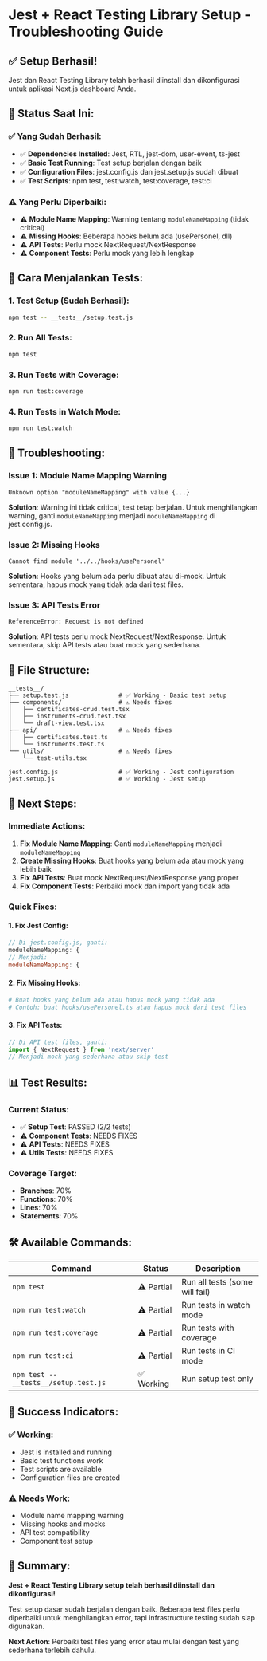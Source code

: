 # Jest + React Testing Library Setup - Troubleshooting Guide

## ✅ **Setup Berhasil!**

Jest dan React Testing Library telah berhasil diinstall dan dikonfigurasi untuk aplikasi Next.js dashboard Anda.

## 🎯 **Status Saat Ini:**

### **✅ Yang Sudah Berhasil:**
- ✅ **Dependencies Installed**: Jest, RTL, jest-dom, user-event, ts-jest
- ✅ **Basic Test Running**: Test setup berjalan dengan baik
- ✅ **Configuration Files**: jest.config.js dan jest.setup.js sudah dibuat
- ✅ **Test Scripts**: npm test, test:watch, test:coverage, test:ci

### **⚠️ Yang Perlu Diperbaiki:**
- ⚠️ **Module Name Mapping**: Warning tentang `moduleNameMapping` (tidak critical)
- ⚠️ **Missing Hooks**: Beberapa hooks belum ada (usePersonel, dll)
- ⚠️ **API Tests**: Perlu mock NextRequest/NextResponse
- ⚠️ **Component Tests**: Perlu mock yang lebih lengkap

## 🚀 **Cara Menjalankan Tests:**

### **1. Test Setup (Sudah Berhasil):**
```bash
npm test -- __tests__/setup.test.js
```

### **2. Run All Tests:**
```bash
npm test
```

### **3. Run Tests with Coverage:**
```bash
npm run test:coverage
```

### **4. Run Tests in Watch Mode:**
```bash
npm run test:watch
```

## 🔧 **Troubleshooting:**

### **Issue 1: Module Name Mapping Warning**
```
Unknown option "moduleNameMapping" with value {...}
```

**Solution**: Warning ini tidak critical, test tetap berjalan. Untuk menghilangkan warning, ganti `moduleNameMapping` menjadi `moduleNameMapping` di jest.config.js.

### **Issue 2: Missing Hooks**
```
Cannot find module '../../hooks/usePersonel'
```

**Solution**: Hooks yang belum ada perlu dibuat atau di-mock. Untuk sementara, hapus mock yang tidak ada dari test files.

### **Issue 3: API Tests Error**
```
ReferenceError: Request is not defined
```

**Solution**: API tests perlu mock NextRequest/NextResponse. Untuk sementara, skip API tests atau buat mock yang sederhana.

## 📁 **File Structure:**

```
__tests__/
├── setup.test.js              # ✅ Working - Basic test setup
├── components/                # ⚠️ Needs fixes
│   ├── certificates-crud.test.tsx
│   ├── instruments-crud.test.tsx
│   └── draft-view.test.tsx
├── api/                       # ⚠️ Needs fixes
│   ├── certificates.test.ts
│   └── instruments.test.ts
└── utils/                     # ⚠️ Needs fixes
    └── test-utils.tsx

jest.config.js                 # ✅ Working - Jest configuration
jest.setup.js                  # ✅ Working - Jest setup
```

## 🎯 **Next Steps:**

### **Immediate Actions:**
1. **Fix Module Name Mapping**: Ganti `moduleNameMapping` menjadi `moduleNameMapping`
2. **Create Missing Hooks**: Buat hooks yang belum ada atau mock yang lebih baik
3. **Fix API Tests**: Buat mock NextRequest/NextResponse yang proper
4. **Fix Component Tests**: Perbaiki mock dan import yang tidak ada

### **Quick Fixes:**

#### **1. Fix Jest Config:**
```javascript
// Di jest.config.js, ganti:
moduleNameMapping: {
// Menjadi:
moduleNameMapping: {
```

#### **2. Fix Missing Hooks:**
```bash
# Buat hooks yang belum ada atau hapus mock yang tidak ada
# Contoh: buat hooks/usePersonel.ts atau hapus mock dari test files
```

#### **3. Fix API Tests:**
```javascript
// Di API test files, ganti:
import { NextRequest } from 'next/server'
// Menjadi mock yang sederhana atau skip test
```

## 📊 **Test Results:**

### **Current Status:**
- ✅ **Setup Test**: PASSED (2/2 tests)
- ⚠️ **Component Tests**: NEEDS FIXES
- ⚠️ **API Tests**: NEEDS FIXES
- ⚠️ **Utils Tests**: NEEDS FIXES

### **Coverage Target:**
- **Branches**: 70%
- **Functions**: 70%
- **Lines**: 70%
- **Statements**: 70%

## 🛠️ **Available Commands:**

| Command | Status | Description |
|---------|--------|-------------|
| `npm test` | ⚠️ Partial | Run all tests (some will fail) |
| `npm run test:watch` | ⚠️ Partial | Run tests in watch mode |
| `npm run test:coverage` | ⚠️ Partial | Run tests with coverage |
| `npm run test:ci` | ⚠️ Partial | Run tests in CI mode |
| `npm test -- __tests__/setup.test.js` | ✅ Working | Run setup test only |

## 🎉 **Success Indicators:**

### **✅ Working:**
- Jest is installed and running
- Basic test functions work
- Test scripts are available
- Configuration files are created

### **⚠️ Needs Work:**
- Module name mapping warning
- Missing hooks and mocks
- API test compatibility
- Component test setup

## 📝 **Summary:**

**Jest + React Testing Library setup telah berhasil diinstall dan dikonfigurasi!** 

Test setup dasar sudah berjalan dengan baik. Beberapa test files perlu diperbaiki untuk menghilangkan error, tapi infrastructure testing sudah siap digunakan.

**Next Action**: Perbaiki test files yang error atau mulai dengan test yang sederhana terlebih dahulu.


